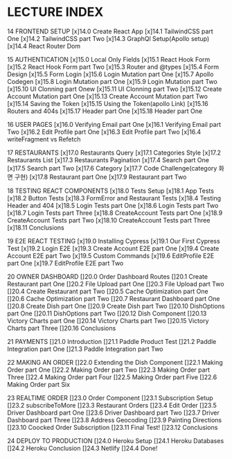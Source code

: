 
# LECTURE INDEX

14 FRONTEND SETUP
[x]14.0 Create React App
[x]14.1 TailwindCSS part One
[x]14.2 TailwindCSS part Two
[x]14.3 GraphQl Setup(Apollo setup)
[x]14.4 React Router Dom

15 AUTHENTICATION
[x]15.0 Local Only Fields
[x]15.1 React Hook Form
[x]15.2 React Hook Form part Two
[x]15.3 Router and @types
[x]15.4 Form Design
[x]15.5 Form Login
[x]15.6 Login Mutation part One
[x]15.7 Apollo Codegen
[x]15.8 Login Mutation part One
[x]15.9 Login Mutation part Two
[x]15.10 UI Clonning part Onew
[x]15.11 UI Clonning part Two
[x]15.12 Create Account Mutation part One
[x]15.13 Create Account Mutation part Two
[x]15.14 Saving the Token
[x]15.15 Using the Token(apollo Link)
[x]15.16 Routers and 404s
[x]15.17 Header part One
[x]15.18 Header part One

16 USER PAGES
[x]16.0 Verifying Email part One
[x]16.1 Verifying Email part Two
[x]16.2 Edit Profile part One
[x]16.3 Edit Profile part Two
[x]16.4 writeFragment vs Refetch

17 RESTAURANTS
[x]17.0 Restaurants Query
[x]17.1 Categories Style
[x]17.2 Restaurants List
[x]17.3 Restaurants Pagination
[x]17.4 Search part One
[x]17.5 Search part Two
[x]17.6 Category
[x]17.7 Code Challenge(category 화면 구현)
[x]17.8 Restaurant part One
[x]17.9 Restaurant part Two

18 TESTING REACT COMPONENTS
[x]18.0 Tests Setup
[x]18.1 App Tests
[x]18.2 Button Tests
[x]18.3 FormError and Restaurant Tests
[x]18.4 Testing Header and 404
[x]18.5 Login Tests part One
[x]18.6 Login Tests part Two
[x]18.7 Login Tests part Three
[x]18.8 CreateAccount Tests part One
[x]18.9 CreateAccount Tests part Two
[x]18.10 CreateAccount Tests part Three
[x]18.11 Conclusions

19 E2E REACT TESTING
[x]19.0 Installing Cypress
[x]19.1 Our First Cypress Test
[x]19.2 Login E2E
[x]19.3 Create Account E2E part One
[x]19.4 Create Account E2E part Two
[x]19.5 Custom Commands
[x]19.6 EditProfile E2E part One
[x]19.7 EditProfile E2E part Two

20 OWNER DASHBOARD
[]20.0 Order Dashboard Routes
[]20.1 Create Restaurant part One
[]20.2 File Upload part One
[]20.3 File Upload part Two
[]20.4 Create Restaurant part Two
[]20.5 Cache Optimization part One
[]20.6 Cache Optimization part Two
[]20.7 Restaurant Dashboard part One
[]20.8 Create Dish part One
[]20.9 Create Dish part Two
[]20.10 DishOptions part One
[]20.11 DishOptions part Two
[]20.12 Dish Component
[]20.13 Victory Charts part One
[]20.14 Victory Charts part Two
[]20.15 Victory Charts part Three
[]20.16 Conclusions

21 PAYMENTS
[]21.0 Introduction
[]21.1 Paddle Product Test
[]21.2 Paddle Integration part One
[]21.3 Paddle Integration part Two

22 MAKING AN ORDER
[]22.0 Extending the Dish Component
[]22.1 Making Order part One
[]22.2 Making Order part Two
[]22.3 Making Order part Three
[]22.4 Making Order part Four
[]22.5 Making Order part Five
[]22.6 Making Order part Six

23 REALTIME ORDER
[]23.0 Order Component
[]23.1 Subscription Setup
[]23.2 subscribeToMore
[]23.3 Restaurant Orders
[]23.4 Edit Order
[]23.5 Driver Dashboard part One
[]23.6 Driver Dashboard part Two
[]23.7 Driver Dashboard part Three
[]23.8 Address Geocoding
[]23.9 Painting Directions
[]23.10 Coocked Order Subscription
[]23.11 Final Test!
[]23.12 Conclusions

24 DEPLOY TO PRODUCTION
[]24.0 Heroku Setup
[]24.1 Heroku Databases
[]24.2 Heroku Conclusion
[]24.3 Netlify
[]24.4 Done!
